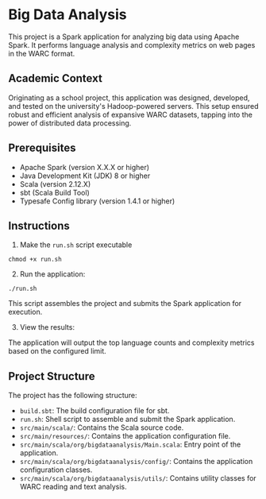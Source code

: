 # Big Data Analysis

This project is a Spark application for analyzing big data using Apache Spark. It performs language analysis and complexity metrics on web pages in the WARC format.

## Academic Context

Originating as a school project, this application was designed, developed, and tested on the university's Hadoop-powered servers. This setup ensured robust and efficient analysis of expansive WARC datasets, tapping into the power of distributed data processing.

## Prerequisites

- Apache Spark (version X.X.X or higher)
- Java Development Kit (JDK) 8 or higher
- Scala (version 2.12.X)
- sbt (Scala Build Tool)
- Typesafe Config library (version 1.4.1 or higher)

## Instructions

1. Make the `run.sh` script executable
```
chmod +x run.sh
```

2. Run the application:
```
./run.sh
```
This script assembles the project and submits the Spark application for execution.

3. View the results:

The application will output the top language counts and complexity metrics based on the configured limit.

## Project Structure

The project has the following structure:

- `build.sbt`: The build configuration file for sbt.
- `run.sh`: Shell script to assemble and submit the Spark application.
- `src/main/scala/`: Contains the Scala source code.
- `src/main/resources/`: Contains the application configuration file.
- `src/main/scala/org/bigdataanalysis/Main.scala`: Entry point of the application.
- `src/main/scala/org/bigdataanalysis/config/`: Contains the application configuration classes.
- `src/main/scala/org/bigdataanalysis/utils/`: Contains utility classes for WARC reading and text analysis.

